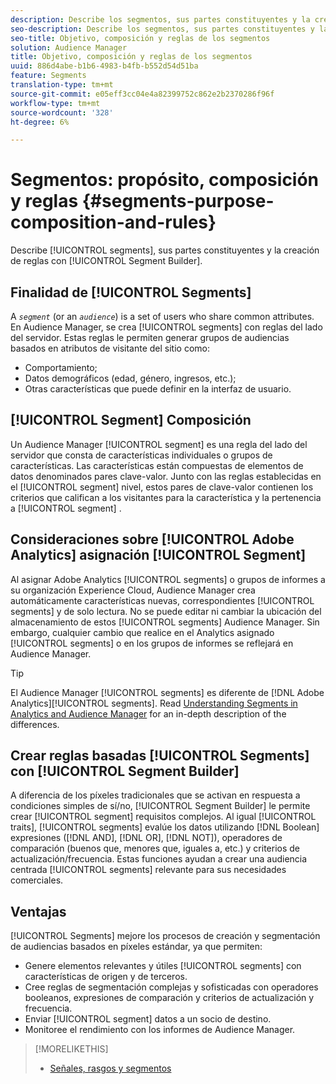 ```yaml
---
description: Describe los segmentos, sus partes constituyentes y la creación de reglas con el Generador de segmentos.
seo-description: Describe los segmentos, sus partes constituyentes y la creación de reglas con el Generador de segmentos.
seo-title: Objetivo, composición y reglas de los segmentos
solution: Audience Manager
title: Objetivo, composición y reglas de los segmentos
uuid: 886d4abe-b1b6-4983-b4fb-b552d54d51ba
feature: Segments
translation-type: tm+mt
source-git-commit: e05eff3cc04e4a82399752c862e2b2370286f96f
workflow-type: tm+mt
source-wordcount: '328'
ht-degree: 6%

---
```



# Segmentos: propósito, composición y reglas {#segments-purpose-composition-and-rules}

Describe [!UICONTROL segments], sus partes constituyentes y la creación de reglas con [!UICONTROL Segment Builder].

## Finalidad de [!UICONTROL Segments]

A *`segment`* (or an *`audience`*) is a set of users who share common attributes. En Audience Manager, se crea [!UICONTROL segments] con reglas del lado del servidor. Estas reglas le permiten generar grupos de audiencias basados en atributos de visitante del sitio como:

* Comportamiento;
* Datos demográficos (edad, género, ingresos, etc.);
* Otras características que puede definir en la interfaz de usuario.

## [!UICONTROL Segment] Composición

Un Audience Manager [!UICONTROL segment] es una regla del lado del servidor que consta de características individuales o grupos de características. Las características están compuestas de elementos de datos denominados pares clave-valor. Junto con las reglas establecidas en el [!UICONTROL segment] nivel, estos pares de clave-valor contienen los criterios que califican a los visitantes para la característica y la pertenencia a [!UICONTROL segment] .

## Consideraciones sobre [!UICONTROL Adobe Analytics] asignación [!UICONTROL Segment]

Al asignar Adobe Analytics [!UICONTROL segments] o grupos de informes a su organización Experience Cloud, Audience Manager crea automáticamente características nuevas, correspondientes [!UICONTROL segments] y de solo lectura. No se puede editar ni cambiar la ubicación del almacenamiento de estos [!UICONTROL segments] Audience Manager. Sin embargo, cualquier cambio que realice en el Analytics asignado [!UICONTROL segments] o en los grupos de informes se reflejará en Audience Manager.

>[!TIP]
>
>El Audience Manager [!UICONTROL segments] es diferente de [!DNL Adobe Analytics][!UICONTROL segments]. Read [Understanding Segments in Analytics and Audience Manager](https://docs.adobe.com/content/help/es-ES/analytics/integration/audience-analytics/audience-analytics-workflow/aam-analytics-segments.html) for an in-depth description of the differences.

## Crear reglas basadas [!UICONTROL Segments] con [!UICONTROL Segment Builder]

A diferencia de los píxeles tradicionales que se activan en respuesta a condiciones simples de sí/no, [!UICONTROL Segment Builder] le permite crear [!UICONTROL segment] requisitos complejos. Al igual [!UICONTROL traits], [!UICONTROL segments] evalúe los datos utilizando [!DNL Boolean] expresiones ([!DNL AND], [!DNL OR], [!DNL NOT]), operadores de comparación (buenos que, menores que, iguales a, etc.) y criterios de actualización/frecuencia. Estas funciones ayudan a crear una audiencia centrada [!UICONTROL segments] relevante para sus necesidades comerciales.

## Ventajas

[!UICONTROL Segments] mejore los procesos de creación y segmentación de audiencias basados en píxeles estándar, ya que permiten:

* Genere elementos relevantes y útiles [!UICONTROL segments] con características de origen y de terceros.
* Cree reglas de segmentación complejas y sofisticadas con operadores booleanos, expresiones de comparación y criterios de actualización y frecuencia.
* Enviar [!UICONTROL segment] datos a un socio de destino.
* Monitoree el rendimiento con los informes de Audience Manager.

>[!MORELIKETHIS]
>
>* [Señales, rasgos y segmentos](../../reference/signal-trait-segment.md)

